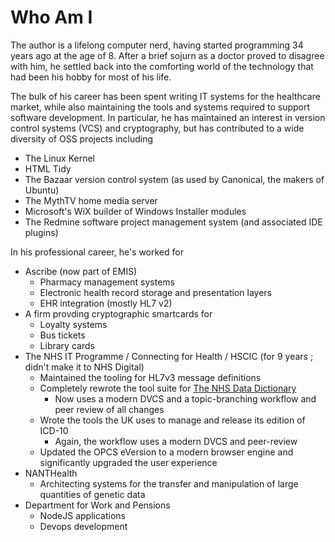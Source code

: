 # Who Am I

The author is a lifelong computer nerd, having started programming 34 years ago
at the age of 8. After a brief sojurn as a doctor proved to disagree with him,
he settled back into the comforting world of the technology that had been his
hobby for most of his life.

The bulk of his career has been spent writing IT systems for the healthcare market,
while also maintaining the tools and systems required to support software development.
In particular, he has maintained an interest in version control systems (VCS) and
cryptography, but has contributed to a wide diversity of OSS projects including

* The Linux Kernel
* HTML Tidy
* The Bazaar version control system (as used by Canonical, the makers of Ubuntu)
* The MythTV home media server
* Microsoft's WiX builder of Windows Installer modules
* The Redmine software project management system (and associated IDE plugins)

In his professional career, he's worked for

* Ascribe (now part of EMIS)
  * Pharmacy management systems
  * Electronic health record storage and presentation layers
  * EHR integration (mostly HL7 v2)
* A firm provding cryptographic smartcards for
  * Loyalty systems
  * Bus tickets
  * Library cards
* The NHS IT Programme / Connecting for Health / HSCIC (for 9 years ; didn't make it to NHS Digital)
  * Maintained the tooling for HL7v3 message definitions
  * Completely rewrote the tool suite for [The NHS Data Dictionary](http://www.datadictionary.nhs.uk/)
    * Now uses a modern DVCS and a topic-branching workflow and peer review of all changes
  * Wrote the tools the UK uses to manage and release its edition of ICD-10
    * Again, the workflow uses a modern DVCS and peer-review 
  * Updated the OPCS eVersion to a modern browser engine and significantly upgraded the user experience
* NANTHealth
  * Architecting systems for the transfer and manipulation of large quantities of genetic data
* Department for Work and Pensions
  * NodeJS applications
  * Devops development